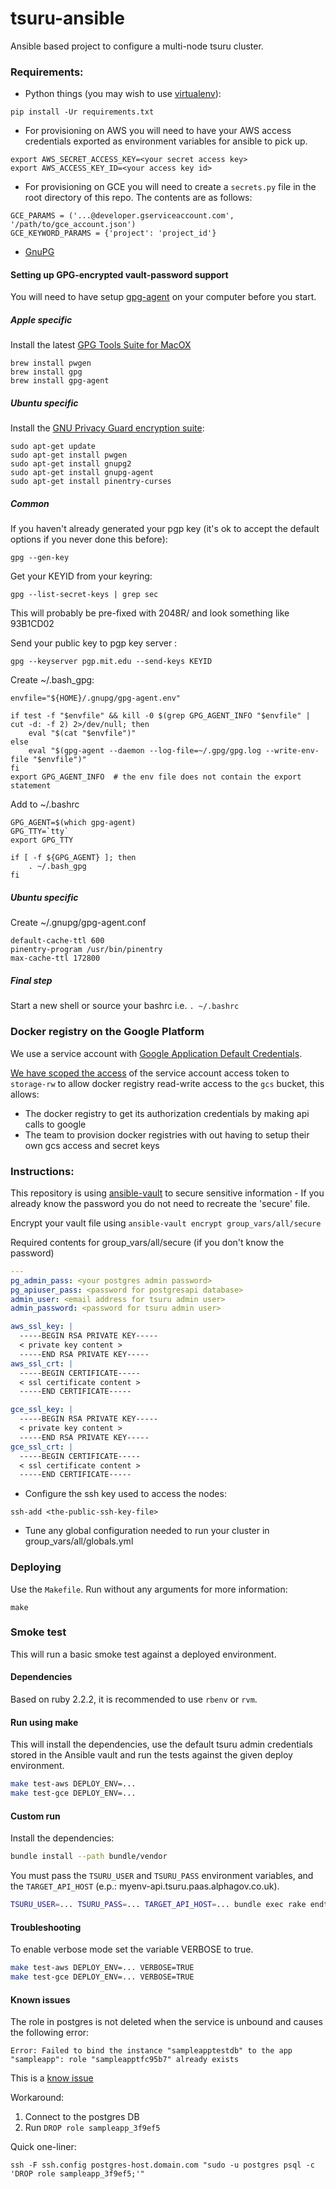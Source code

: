 # tsuru-ansible

Ansible based project to configure a multi-node tsuru cluster.

### Requirements:

* Python things (you may wish to use [virtualenv](https://virtualenv.pypa.io/en/latest/)):
```
pip install -Ur requirements.txt
```

* For provisioning on AWS you will need to have your AWS access credentials exported as environment variables for ansible to pick up.
```
export AWS_SECRET_ACCESS_KEY=<your secret access key>
export AWS_ACCESS_KEY_ID=<your access key id>
```

* For provisioning on GCE you will need to create a `secrets.py` file in the
root directory of this repo. The contents are as follows:
```
GCE_PARAMS = ('...@developer.gserviceaccount.com', '/path/to/gce_account.json')
GCE_KEYWORD_PARAMS = {'project': 'project_id'}
```


* [GnuPG](#setting-up-gpg-encrypted-vault-password-support)

#### Setting up GPG-encrypted vault-password support

You will need to have setup [gpg-agent](https://www.gnupg.org/) on your computer before you start.

##### Apple specific

Install the latest [GPG Tools Suite for MacOX](https://gpgtools.org/)

```
brew install pwgen
brew install gpg
brew install gpg-agent
```

##### Ubuntu specific

Install the [GNU Privacy Guard encryption suite](https://www.gnupg.org/):

```
sudo apt-get update
sudo apt-get install pwgen
sudo apt-get install gnupg2
sudo apt-get install gnupg-agent
sudo apt-get install pinentry-curses
```

##### Common

If you haven't already generated your pgp key (it's ok to accept the default options if you never done this before):

```
gpg --gen-key
```

Get your KEYID from your keyring:

```
gpg --list-secret-keys | grep sec
```

This will probably be pre-fixed with 2048R/ and look something like 93B1CD02

Send your public key to pgp key server :

```
gpg --keyserver pgp.mit.edu --send-keys KEYID
```


Create ~/.bash_gpg:

```
envfile="${HOME}/.gnupg/gpg-agent.env"

if test -f "$envfile" && kill -0 $(grep GPG_AGENT_INFO "$envfile" | cut -d: -f 2) 2>/dev/null; then
    eval "$(cat "$envfile")"
else
    eval "$(gpg-agent --daemon --log-file=~/.gpg/gpg.log --write-env-file "$envfile")"
fi
export GPG_AGENT_INFO  # the env file does not contain the export statement
```

Add to ~/.bashrc

```
GPG_AGENT=$(which gpg-agent)
GPG_TTY=`tty`
export GPG_TTY

if [ -f ${GPG_AGENT} ]; then
    . ~/.bash_gpg
fi
```

##### Ubuntu specific

Create ~/.gnupg/gpg-agent.conf

```
default-cache-ttl 600
pinentry-program /usr/bin/pinentry
max-cache-ttl 172800
```

##### Final step

Start a new shell or source your bashrc i.e. `. ~/.bashrc`

### Docker registry on the Google Platform

We use a service account with [Google Application Default Credentials](https://developers.google.com/identity/protocols/application-default-credentials).

[We have scoped the access](https://github.com/alphagov/tsuru-terraform/pull/62) of the service account access token to `storage-rw` to allow docker registry read-write access to the `gcs` bucket, this allows:

* The docker registry to get its authorization credentials by making api calls to google
* The team to provision docker registries with out having to setup their own gcs access and secret keys

### Instructions:

This repository is using [ansible-vault](https://docs.ansible.com/playbooks_vault.html) to secure sensitive information - If you already know the password you do not need to recreate the 'secure' file.

Encrypt your vault file using `ansible-vault encrypt group_vars/all/secure`

Required contents for group_vars/all/secure (if you don't know the password)

```yaml
---
pg_admin_pass: <your postgres admin password>
pg_apiuser_pass: <password for postgresapi database>
admin_user: <email address for tsuru admin user>
admin_password: <password for tsuru admin user>

aws_ssl_key: |
  -----BEGIN RSA PRIVATE KEY-----
  < private key content >
  -----END RSA PRIVATE KEY-----
aws_ssl_crt: |
  -----BEGIN CERTIFICATE-----
  < ssl certificate content >
  -----END CERTIFICATE-----

gce_ssl_key: |
  -----BEGIN RSA PRIVATE KEY-----
  < private key content >
  -----END RSA PRIVATE KEY-----
gce_ssl_crt: |
  -----BEGIN CERTIFICATE-----
  < ssl certificate content >
  -----END CERTIFICATE-----
```

* Configure the ssh key used to access the nodes:
```{r, engine='bash'}
ssh-add <the-public-ssh-key-file>
```
* Tune any global configuration needed to run your cluster in group_vars/all/globals.yml

### Deploying

Use the `Makefile`. Run without any arguments for more information:
```
make
```

### Smoke test

This will run a basic smoke test against a deployed environment.

#### Dependencies

Based on ruby 2.2.2, it is recommended to use `rbenv` or `rvm`.

#### Run using make

This will install the dependencies, use the default tsuru admin credentials
stored in the Ansible vault and run the tests against the given deploy
environment.

```bash
make test-aws DEPLOY_ENV=...
make test-gce DEPLOY_ENV=...
```

#### Custom run

Install the dependencies:

```bash
bundle install --path bundle/vendor
```

You must pass the `TSURU_USER` and `TSURU_PASS` environment variables, and
the `TARGET_API_HOST` (e.p.: myenv-api.tsuru.paas.alphagov.co.uk).

```bash
TSURU_USER=... TSURU_PASS=... TARGET_API_HOST=... bundle exec rake endtoend:all
```

#### Troubleshooting

To enable verbose mode set the variable VERBOSE to true.
```bash
make test-aws DEPLOY_ENV=... VERBOSE=TRUE
make test-gce DEPLOY_ENV=... VERBOSE=TRUE
```

#### Known issues

The role in postgres is not deleted when the service is unbound and causes the following error:
```
Error: Failed to bind the instance "sampleapptestdb" to the app "sampleapp": role "sampleapptfc95b7" already exists
```

This is a [know issue](https://github.com/tsuru/postgres-api/issues/1)

Workaround:

 1. Connect to the postgres DB
 2. Run `DROP role sampleapp_3f9ef5`

Quick one-liner:

```
ssh -F ssh.config postgres-host.domain.com "sudo -u postgres psql -c 'DROP role sampleapp_3f9ef5;'"
```
